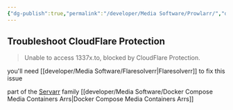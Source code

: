 ```yaml
---
{"dg-publish":true,"permalink":"/developer/Media Software/Prowlarr/","dgPassFrontmatter":true}
---
```


## Troubleshoot CloudFlare Protection

> Unable to access 1337x.to, blocked by CloudFlare Protection.

you'll need [[developer/Media Software/Flaresolverr\|Flaresolverr]] to fix this issue

part of the [Servarr](https://wiki.servarr.com/) family
[[developer/Media Software/Docker Compose Media Containers Arrs\|Docker Compose Media Containers Arrs]]